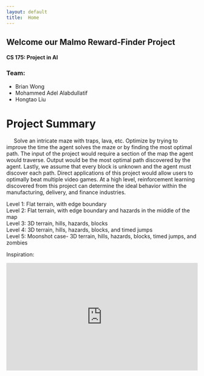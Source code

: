 ```yaml
---
layout: default
title:  Home
---
```


## Welcome our Malmo Reward-Finder Project
#### CS 175: Project in AI


### Team:
- Brian Wong
- Mohammed Adel Alabdullatif
- Hongtao Liu


# Project Summary
&nbsp;&nbsp;&nbsp;&nbsp; Solve an intricate maze with traps, lava, etc. Optimize by trying to improve the time the agent solves the maze or by finding the most optimal path. The input of the project would require a section of the map the agent would traverse. Output would be the most optimal path discovered by the agent. Lastly, we assume that every block is unknown and the agent must discover each path. Direct applications of this project would allow users to optimally beat multiple video games. At a high level, reinforcement learning discovered from this project can determine the ideal behavior within the manufacturing, delivery, and finance industries.


Level 1: Flat terrain, with edge boundary   
Level 2: Flat terrain, with edge boundary and hazards in the middle of the map  
Level 3: 3D terrain, hills, hazards, blocks  
Level 4: 3D terrain, hills, hazards, blocks, and timed jumps  
Level 5: Moonshot case- 3D terrain, hills, hazards, blocks, timed jumps, and zombies     

Inspiration:
<div style="position:relative;height:0;padding-bottom:56.25%"><iframe src="https://www.youtube.com/watch?v=9XRL6d-yxp4" width="640" height="360" frameborder="0" style="position:absolute;width:100%;height:100%;left:0" allowfullscreen></iframe></div>
